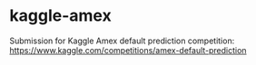 # kaggle-amex
Submission for Kaggle Amex default prediction competition: https://www.kaggle.com/competitions/amex-default-prediction
